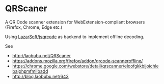 QRScaner
========

A QR Code scanner extension for WebExtension-compliant browsers (Firefox, Chrome, Edge etc.)

Using [LazarSoft/jsqrcode](https://github.com/LazarSoft/jsqrcode) as backend to implement offline decoding.

See

- <http://laobubu.net/QRScaner>
- <https://addons.mozilla.org/firefox/addon/qrcode-scanneroffline/>
- <https://chrome.google.com/webstore/detail/qrscanner/eloofgkkbijoichlebajohpmfmlibadd>
- <http://blog.laobubu.net/643>
